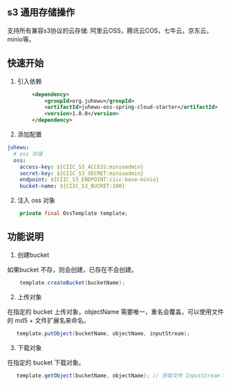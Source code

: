 ## s3 通用存储操作

支持所有兼容s3协议的云存储: 阿里云OSS，腾讯云COS，七牛云，京东云，minio等。

## 快速开始

1. 引入依赖
```xml
        <dependency>
            <groupId>org.juhewu</groupId>
            <artifactId>juhewu-oss-spring-cloud-starter</artifactId>
            <version>1.0.0</version>
        </dependency>
```

2. 添加配置

```yaml
juhewu:
  # oss 存储
  oss:
    access-key: ${CIIC_S3_ACCESS:minioadmin}
    secret-key: ${CIIC_S3_SECRET:minioadmin}
    endpoint: ${CIIC_S3_ENDPOINT:ciic-base-minio}
    bucket-name: ${CIIC_S3_BUCKET:100}
```

2. 注入 oss 对象

```java
    private final OssTemplate template;
```
## 功能说明

1. 创建bucket

如果bucket 不存，则会创建，已存在不会创建。

```java
    template.createBucket(bucketName);
```

2. 上传对象

在指定的 bucket 上传对象，objectName 需要唯一，重名会覆盖，可以使用文件的 md5 + 文件扩展名来命名。

```java
   template.putObject(bucketName, objectName, inputStream);
```

3. 下载对象

在指定的 bucket 下载对象。

```java
   template.getObject(bucketName, objectName); // 获取文件 InputStream： .getObjectContent();
```